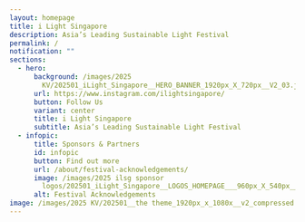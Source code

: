```yaml
---
layout: homepage
title: i Light Singapore
description: Asia’s Leading Sustainable Light Festival
permalink: /
notification: ""
sections:
  - hero:
      background: /images/2025
        KV/202501_iLight_Singapore__HERO_BANNER_1920px_X_720px__V2_03.jpg
      url: https://www.instagram.com/ilightsingapore/
      button: Follow Us
      variant: center
      title: i Light Singapore
      subtitle: Asia’s Leading Sustainable Light Festival
  - infopic:
      title: Sponsors & Partners
      id: infopic
      button: Find out more
      url: /about/festival-acknowledgements/
      image: /images/2025 ilsg sponsor
        logos/202501_iLight_Singapore__LOGOS_HOMEPAGE___960px_X_540px__V5__1_.jpg
      alt: Festival Acknowledgements
image: /images/2025 KV/202501__the theme_1920px_x_1080x__v2_compressed.jpg
---
```

